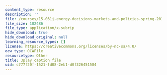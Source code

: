 ```yaml
---
content_type: resource
description: ''
file: /courses/15-031j-energy-decisions-markets-and-policies-spring-2012/c777f20f1521fd082eb1d0f326451584_8aNkTgarBis.srt
file_size: 102486
file_type: application/x-subrip
hide_download: true
hide_download_original: null
learning_resource_types: []
license: https://creativecommons.org/licenses/by-nc-sa/4.0/
ocw_type: OCWFile
resourcetype: Other
title: 3play caption file
uid: c777f20f-1521-fd08-2eb1-d0f326451584
---
```

